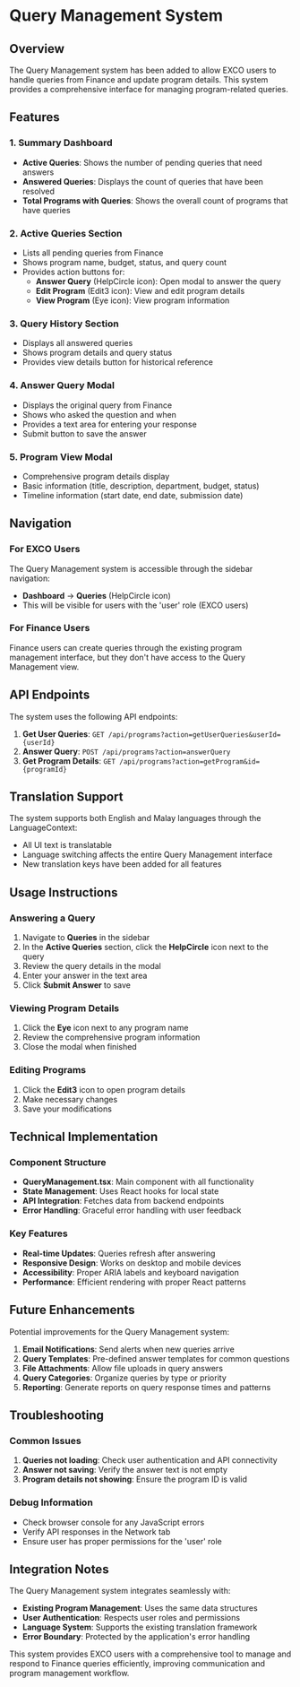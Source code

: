# Query Management System

## Overview
The Query Management system has been added to allow EXCO users to handle queries from Finance and update program details. This system provides a comprehensive interface for managing program-related queries.

## Features

### 1. Summary Dashboard
- **Active Queries**: Shows the number of pending queries that need answers
- **Answered Queries**: Displays the count of queries that have been resolved
- **Total Programs with Queries**: Shows the overall count of programs that have queries

### 2. Active Queries Section
- Lists all pending queries from Finance
- Shows program name, budget, status, and query count
- Provides action buttons for:
  - **Answer Query** (HelpCircle icon): Open modal to answer the query
  - **Edit Program** (Edit3 icon): View and edit program details
  - **View Program** (Eye icon): View program information

### 3. Query History Section
- Displays all answered queries
- Shows program details and query status
- Provides view details button for historical reference

### 4. Answer Query Modal
- Displays the original query from Finance
- Shows who asked the question and when
- Provides a text area for entering your response
- Submit button to save the answer

### 5. Program View Modal
- Comprehensive program details display
- Basic information (title, description, department, budget, status)
- Timeline information (start date, end date, submission date)

## Navigation

### For EXCO Users
The Query Management system is accessible through the sidebar navigation:
- **Dashboard** → **Queries** (HelpCircle icon)
- This will be visible for users with the 'user' role (EXCO users)

### For Finance Users
Finance users can create queries through the existing program management interface, but they don't have access to the Query Management view.

## API Endpoints

The system uses the following API endpoints:

1. **Get User Queries**: `GET /api/programs?action=getUserQueries&userId={userId}`
2. **Answer Query**: `POST /api/programs?action=answerQuery`
3. **Get Program Details**: `GET /api/programs?action=getProgram&id={programId}`

## Translation Support

The system supports both English and Malay languages through the LanguageContext:
- All UI text is translatable
- Language switching affects the entire Query Management interface
- New translation keys have been added for all features

## Usage Instructions

### Answering a Query
1. Navigate to **Queries** in the sidebar
2. In the **Active Queries** section, click the **HelpCircle** icon next to the query
3. Review the query details in the modal
4. Enter your answer in the text area
5. Click **Submit Answer** to save

### Viewing Program Details
1. Click the **Eye** icon next to any program name
2. Review the comprehensive program information
3. Close the modal when finished

### Editing Programs
1. Click the **Edit3** icon to open program details
2. Make necessary changes
3. Save your modifications

## Technical Implementation

### Component Structure
- **QueryManagement.tsx**: Main component with all functionality
- **State Management**: Uses React hooks for local state
- **API Integration**: Fetches data from backend endpoints
- **Error Handling**: Graceful error handling with user feedback

### Key Features
- **Real-time Updates**: Queries refresh after answering
- **Responsive Design**: Works on desktop and mobile devices
- **Accessibility**: Proper ARIA labels and keyboard navigation
- **Performance**: Efficient rendering with proper React patterns

## Future Enhancements

Potential improvements for the Query Management system:
1. **Email Notifications**: Send alerts when new queries arrive
2. **Query Templates**: Pre-defined answer templates for common questions
3. **File Attachments**: Allow file uploads in query answers
4. **Query Categories**: Organize queries by type or priority
5. **Reporting**: Generate reports on query response times and patterns

## Troubleshooting

### Common Issues
1. **Queries not loading**: Check user authentication and API connectivity
2. **Answer not saving**: Verify the answer text is not empty
3. **Program details not showing**: Ensure the program ID is valid

### Debug Information
- Check browser console for any JavaScript errors
- Verify API responses in the Network tab
- Ensure user has proper permissions for the 'user' role

## Integration Notes

The Query Management system integrates seamlessly with:
- **Existing Program Management**: Uses the same data structures
- **User Authentication**: Respects user roles and permissions
- **Language System**: Supports the existing translation framework
- **Error Boundary**: Protected by the application's error handling

This system provides EXCO users with a comprehensive tool to manage and respond to Finance queries efficiently, improving communication and program management workflow.
